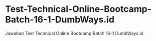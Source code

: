 # Test-Technical-Online-Bootcamp-Batch-16-1-DumbWays.id
Jawaban Test Technical Online Bootcamp Batch 16-1 DumbWays.id

